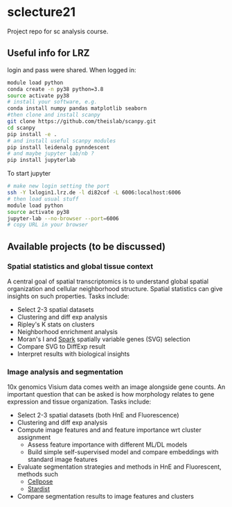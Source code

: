 # sclecture21
Project repo for sc analysis course.

## Useful info for LRZ
login and pass were shared. When logged in:
```bash
module load python
conda create -n py38 python=3.8
source activate py38
# install your software, e.g. 
conda install numpy pandas matplotlib seaborn
#then clone and install scanpy
git clone https://github.com/theislab/scanpy.git
cd scanpy
pip install -e .
# and install useful scanpy modules
pip install leidenalg pynndescent
# and maybe jupyter lab/nb ?
pip install jupyterlab
```
To start jupyter
```bash
# make new login setting the port
ssh -Y lxlogin1.lrz.de -l di82cof -L 6006:localhost:6006
# then load usual stuff
module load python
source activate py38
jupyter-lab --no-browser --port=6006
# copy URL in your browser
```
## Available projects (to be discussed)
### Spatial statistics and global tissue context  
A central goal of spatial transcriptomics is to understand global spatial organization and cellular neighborhood structure. Spatial statistics can give insights on such properties. Tasks include:
- Select 2-3 spatial datasets
- Clustering and diff exp analysis
- Ripley's K stats on clusters
- Neighborhood enrichment analysis
- Moran's I and [Spark](https://github.com/xzhoulab/SPARK) spatially variable genes (SVG) selection
- Compare SVG to DiffExp result
- Interpret results with biological insights

### Image analysis and segmentation
10x genomics Visium data comes weith an image alongside gene counts. An important question that can be asked is how morphology relates to gene expression and tissue organization. Tasks include:
- Select 2-3 spatial datasets (both HnE and Fluorescence)
- Clustering and diff exp analysis
- Compute image features and and feature importance wrt cluster assignment
    - Assess feature importance with different ML/DL models
    - Build simple self-supervised model and compare embeddings with standard image features
- Evaluate segmentation strategies and methods in HnE and Fluorescent, methods such
    - [Cellpose](https://github.com/MouseLand/cellpose)
    - [Stardist](https://github.com/mpicbg-csbd/stardist)
- Compare segmentation results to image features and clusters
